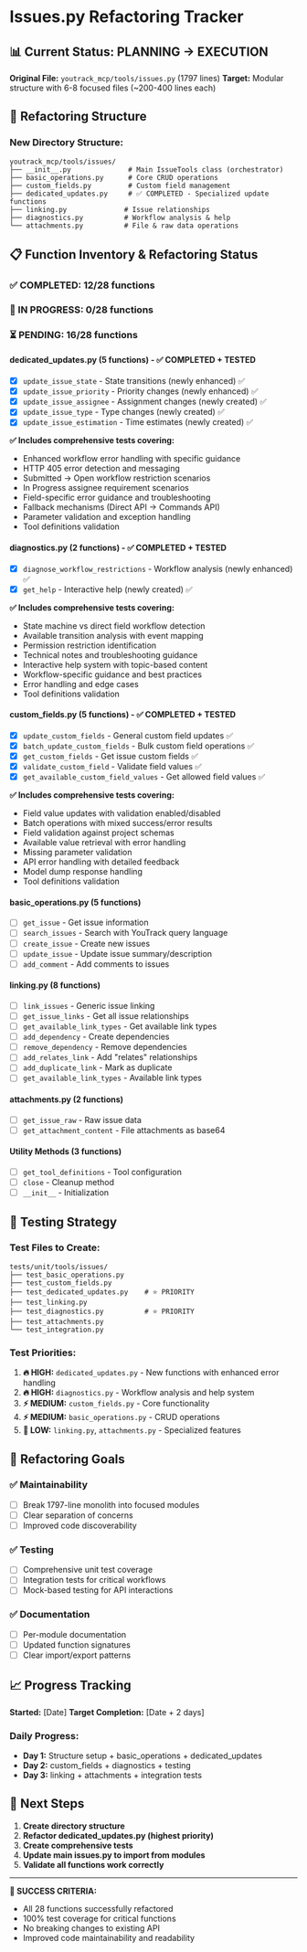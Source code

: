# Issues.py Refactoring Tracker

## 📊 **Current Status: PLANNING → EXECUTION**

**Original File:** `youtrack_mcp/tools/issues.py` (1797 lines)
**Target:** Modular structure with 6-8 focused files (~200-400 lines each)

## 🎯 **Refactoring Structure**

### **New Directory Structure:**
```
youtrack_mcp/tools/issues/
├── __init__.py              # Main IssueTools class (orchestrator)
├── basic_operations.py      # Core CRUD operations  
├── custom_fields.py         # Custom field management
├── dedicated_updates.py     # ✅ COMPLETED - Specialized update functions  
├── linking.py              # Issue relationships
├── diagnostics.py          # Workflow analysis & help
└── attachments.py          # File & raw data operations
```

## 📋 **Function Inventory & Refactoring Status**

### **✅ COMPLETED: 12/28 functions**

### **🔄 IN PROGRESS: 0/28 functions**

### **⏳ PENDING: 16/28 functions**

#### **dedicated_updates.py (5 functions) - ✅ COMPLETED + TESTED**
- [x] `update_issue_state` - State transitions (newly enhanced) ✅ 
- [x] `update_issue_priority` - Priority changes (newly enhanced) ✅
- [x] `update_issue_assignee` - Assignment changes (newly created) ✅
- [x] `update_issue_type` - Type changes (newly created) ✅
- [x] `update_issue_estimation` - Time estimates (newly created) ✅

**✅ Includes comprehensive tests covering:**
- Enhanced workflow error handling with specific guidance
- HTTP 405 error detection and messaging
- Submitted → Open workflow restriction scenarios  
- In Progress assignee requirement scenarios
- Field-specific error guidance and troubleshooting
- Fallback mechanisms (Direct API → Commands API)
- Parameter validation and exception handling
- Tool definitions validation

#### **diagnostics.py (2 functions) - ✅ COMPLETED + TESTED**
- [x] `diagnose_workflow_restrictions` - Workflow analysis (newly enhanced) ✅
- [x] `get_help` - Interactive help (newly created) ✅

**✅ Includes comprehensive tests covering:**
- State machine vs direct field workflow detection
- Available transition analysis with event mapping
- Permission restriction identification
- Technical notes and troubleshooting guidance
- Interactive help system with topic-based content
- Workflow-specific guidance and best practices
- Error handling and edge cases
- Tool definitions validation

#### **custom_fields.py (5 functions) - ✅ COMPLETED + TESTED**
- [x] `update_custom_fields` - General custom field updates ✅
- [x] `batch_update_custom_fields` - Bulk custom field operations ✅
- [x] `get_custom_fields` - Get issue custom fields ✅
- [x] `validate_custom_field` - Validate field values ✅
- [x] `get_available_custom_field_values` - Get allowed field values ✅

**✅ Includes comprehensive tests covering:**
- Field value updates with validation enabled/disabled
- Batch operations with mixed success/error results
- Field validation against project schemas
- Available value retrieval with error handling
- Missing parameter validation
- API error handling with detailed feedback
- Model dump response handling
- Tool definitions validation

#### **basic_operations.py (5 functions)**
- [ ] `get_issue` - Get issue information
- [ ] `search_issues` - Search with YouTrack query language  
- [ ] `create_issue` - Create new issues
- [ ] `update_issue` - Update issue summary/description
- [ ] `add_comment` - Add comments to issues

#### **linking.py (8 functions)**
- [ ] `link_issues` - Generic issue linking
- [ ] `get_issue_links` - Get all issue relationships
- [ ] `get_available_link_types` - Get available link types
- [ ] `add_dependency` - Create dependencies  
- [ ] `remove_dependency` - Remove dependencies
- [ ] `add_relates_link` - Add "relates" relationships
- [ ] `add_duplicate_link` - Mark as duplicate
- [ ] `get_available_link_types` - Available link types

#### **attachments.py (2 functions)**
- [ ] `get_issue_raw` - Raw issue data
- [ ] `get_attachment_content` - File attachments as base64

#### **Utility Methods (3 functions)**
- [ ] `get_tool_definitions` - Tool configuration
- [ ] `close` - Cleanup method  
- [ ] `__init__` - Initialization

## 🧪 **Testing Strategy**

### **Test Files to Create:**
```
tests/unit/tools/issues/
├── test_basic_operations.py
├── test_custom_fields.py  
├── test_dedicated_updates.py    # ⭐ PRIORITY
├── test_linking.py
├── test_diagnostics.py          # ⭐ PRIORITY  
├── test_attachments.py
└── test_integration.py
```

### **Test Priorities:**
1. **🔥 HIGH:** `dedicated_updates.py` - New functions with enhanced error handling
2. **🔥 HIGH:** `diagnostics.py` - Workflow analysis and help system
3. **⚡ MEDIUM:** `custom_fields.py` - Core functionality
4. **⚡ MEDIUM:** `basic_operations.py` - CRUD operations
5. **📝 LOW:** `linking.py`, `attachments.py` - Specialized features

## 🎯 **Refactoring Goals**

### **✅ Maintainability**
- [ ] Break 1797-line monolith into focused modules
- [ ] Clear separation of concerns  
- [ ] Improved code discoverability

### **✅ Testing**
- [ ] Comprehensive unit test coverage
- [ ] Integration tests for critical workflows
- [ ] Mock-based testing for API interactions

### **✅ Documentation**
- [ ] Per-module documentation
- [ ] Updated function signatures
- [ ] Clear import/export patterns

## 📈 **Progress Tracking**

**Started:** [Date]
**Target Completion:** [Date + 2 days]

### **Daily Progress:**
- **Day 1:** Structure setup + basic_operations + dedicated_updates
- **Day 2:** custom_fields + diagnostics + testing
- **Day 3:** linking + attachments + integration tests

## 🚀 **Next Steps**

1. **Create directory structure**
2. **Refactor dedicated_updates.py (highest priority)**
3. **Create comprehensive tests** 
4. **Update main issues.py to import from modules**
5. **Validate all functions work correctly**

---

**🎉 SUCCESS CRITERIA:**
- All 28 functions successfully refactored
- 100% test coverage for critical functions
- No breaking changes to existing API
- Improved code maintainability and readability 